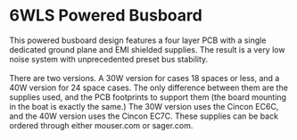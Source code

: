 # 6WLS Powered Busboard
This powered busboard design features a four layer PCB with a single dedicated ground plane and EMI shielded supplies. The result is a very low noise system with unprecedented preset bus stability.
</br>
</br>
There are two versions. A 30W version for cases 18 spaces or less, and a 40W version for 24 space cases. The only difference between them are the supplies used, and the PCB footprints to support them (the board mounting in the boat is exactly the same.) The 30W version uses the Cincon EC6C, and the 40W version uses the Cincon EC7C. These supplies can be back ordered through either mouser.com or sager.com. 

